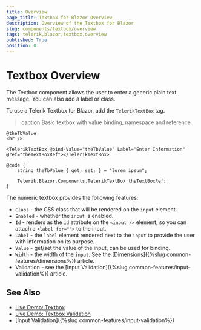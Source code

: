 ```yaml
---
title: Overview
page_title: Textbox for Blazor Overview
description: Overview of the Textbox for Blazor
slug: components/textbox/overview
tags: telerik,blazor,textbox,overview
published: True
position: 0
---
```


# Textbox Overview

The Textbox component allows the user to enter a generic plain text message. You can also add a label or class.

To use a Telerik Textbox for Blazor, add the `TelerikTextBox` tag.

>caption Basic textbox with value binding, namespace and reference

````CSHTML
@theTbValue
<br />

<TelerikTextBox @bind-Value="theTbValue" Label="Enter Information" @ref="theTextBoxRef"></TelerikTextBox>

@code {
    string theTbValue { get; set; } = "lorem ipsum";

    Telerik.Blazor.Components.TelerikTextBox theTextBoxRef;
}
````


The numeric textbox provides the following features:

* `Class` - the CSS class that will be rendered on the `input` element.
* `Enabled` - whether the `input` is enabled.
* `Id` - renders as the `id` attribute on the `<input />` element, so you can attach a `<label for="">` to the input.
* `Label` - the `label` element rendered next to the `input` to provide the user with information on its purpose.
* `Value` - get/set the value of the input, can be used for binding.
* `Width` - the width of the `input`. See the [Dimensions]({%slug common-features/dimensions%}) article.
* Validation - see the [Input Validation]({%slug common-features/input-validation%}) article.


## See Also

  * [Live Demo: Textbox](https://demos.telerik.com/blazor-ui/textbox/index)
  * [Live Demo: Textbox Validation](https://demos.telerik.com/blazor-ui/textbox/validation)
  * [Input Validation]({%slug common-features/input-validation%})
